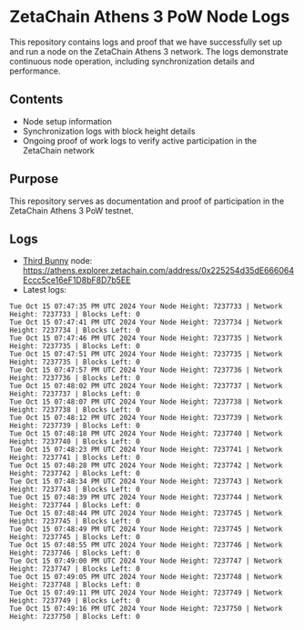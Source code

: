 # ZetaChain Athens 3 PoW Node Logs
This repository contains logs and proof that we have successfully set up and run a node on the ZetaChain Athens 3 network. The logs demonstrate continuous node operation, including synchronization details and performance.

## Contents
- Node setup information
- Synchronization logs with block height details
- Ongoing proof of work logs to verify active participation in the ZetaChain network

## Purpose
This repository serves as documentation and proof of participation in the ZetaChain Athens 3 PoW testnet.

## Logs

- [Third Bunny](https://thirdbunny.xyz/) node: https://athens.explorer.zetachain.com/address/0x225254d35dE666064Eccc5ce16eF1D8bF8D7b5EE
- Latest logs:
```
Tue Oct 15 07:47:35 PM UTC 2024 Your Node Height: 7237733 | Network Height: 7237733 | Blocks Left: 0
Tue Oct 15 07:47:41 PM UTC 2024 Your Node Height: 7237734 | Network Height: 7237734 | Blocks Left: 0
Tue Oct 15 07:47:46 PM UTC 2024 Your Node Height: 7237735 | Network Height: 7237735 | Blocks Left: 0
Tue Oct 15 07:47:51 PM UTC 2024 Your Node Height: 7237735 | Network Height: 7237735 | Blocks Left: 0
Tue Oct 15 07:47:57 PM UTC 2024 Your Node Height: 7237736 | Network Height: 7237736 | Blocks Left: 0
Tue Oct 15 07:48:02 PM UTC 2024 Your Node Height: 7237737 | Network Height: 7237737 | Blocks Left: 0
Tue Oct 15 07:48:07 PM UTC 2024 Your Node Height: 7237738 | Network Height: 7237738 | Blocks Left: 0
Tue Oct 15 07:48:12 PM UTC 2024 Your Node Height: 7237739 | Network Height: 7237739 | Blocks Left: 0
Tue Oct 15 07:48:18 PM UTC 2024 Your Node Height: 7237740 | Network Height: 7237740 | Blocks Left: 0
Tue Oct 15 07:48:23 PM UTC 2024 Your Node Height: 7237741 | Network Height: 7237741 | Blocks Left: 0
Tue Oct 15 07:48:28 PM UTC 2024 Your Node Height: 7237742 | Network Height: 7237742 | Blocks Left: 0
Tue Oct 15 07:48:34 PM UTC 2024 Your Node Height: 7237743 | Network Height: 7237743 | Blocks Left: 0
Tue Oct 15 07:48:39 PM UTC 2024 Your Node Height: 7237744 | Network Height: 7237744 | Blocks Left: 0
Tue Oct 15 07:48:44 PM UTC 2024 Your Node Height: 7237745 | Network Height: 7237745 | Blocks Left: 0
Tue Oct 15 07:48:49 PM UTC 2024 Your Node Height: 7237745 | Network Height: 7237745 | Blocks Left: 0
Tue Oct 15 07:48:55 PM UTC 2024 Your Node Height: 7237746 | Network Height: 7237746 | Blocks Left: 0
Tue Oct 15 07:49:00 PM UTC 2024 Your Node Height: 7237747 | Network Height: 7237747 | Blocks Left: 0
Tue Oct 15 07:49:05 PM UTC 2024 Your Node Height: 7237748 | Network Height: 7237748 | Blocks Left: 0
Tue Oct 15 07:49:11 PM UTC 2024 Your Node Height: 7237749 | Network Height: 7237749 | Blocks Left: 0
Tue Oct 15 07:49:16 PM UTC 2024 Your Node Height: 7237750 | Network Height: 7237750 | Blocks Left: 0
```
